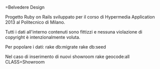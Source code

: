 =Belvedere Design

Progetto Ruby on Rails sviluppato per il corso di Hypermedia Application 2013 al Politecnico di Milano.

Tutti i dati all'interno contenuti sono fittizzi e nessuna violazione di copyright è intenzionalmente voluta.

Per popolare i dati:
rake db:migrate
rake db:seed

Nel caso di inserimento di nuovi showroom
rake geocode:all CLASS=Showroom